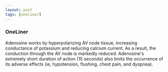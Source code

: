 ```yaml
---
layout: post
tags: [oneliner]
---
```



### OneLiner

Adenosine works by hyperpolarizing AV node tissue, increasing conductance of potassium and reducing calcium current. As a result, the conduction through the AV node is markedly reduced. Adenosine's extremely short duration of action (15 seconds) also limits the occurrence of its adverse effects (ie, hypotension, flushing, chest pain, and dyspnea).
